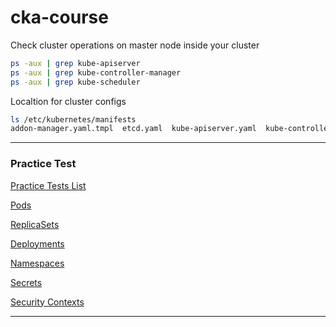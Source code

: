 # cka-course

Check cluster operations on master node inside your cluster
```bash
ps -aux | grep kube-apiserver
ps -aux | grep kube-controller-manager
ps -aux | grep kube-scheduler
```

Localtion for cluster configs
```bash
ls /etc/kubernetes/manifests
addon-manager.yaml.tmpl  etcd.yaml  kube-apiserver.yaml  kube-controller-manager.yaml  kube-scheduler.yaml
```
---

### Practice Test

[Practice Tests List](https://kodekloud.com/courses/certified-kubernetes-administrator-with-practice-tests-labs/lectures/12038860)

[Pods](https://katacoda.com/embed/mmumshad2/kubernetes-ckad-pods/)

[ReplicaSets](https://katacoda.com/embed/mmumshad2/kubernetes-ckad-replicasets/)

[Deployments](https://katacoda.com/embed/mmumshad2/kubernetes-ckad-deployments/)

[Namespaces](https://katacoda.com/embed/mmumshad2/kubernetes-ckad-namespaces/)

[Secrets](https://katacoda.com/embed/mmumshad2/kubernetes-ckad-secrets/)

[Security Contexts](https://katacoda.com/embed/mmumshad2/kubernetes-ckad-security-contexts/)

---
